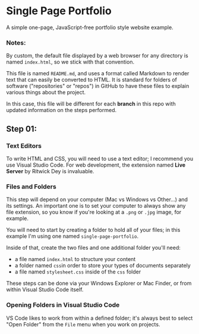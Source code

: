 # Single Page Portfolio

A simple one-page, JavaScript-free portfolio style website example.

### Notes:

By custom, the default file displayed by a web browser for any directory
is named `index.html`, so we stick with that convention.

This file is named `README.md`, and uses a format called Markdown to
render text that can easily be converted to HTML. It is standard for
folders of software ("repositories" or "repos") in GitHub to have these
files to explain various things about the project. 

In this case, this file will be different for each **branch** in this repo
with updated information on the steps performed.


## Step 01:


### Text Editors

To write HTML and CSS, you will need to use a text editor; I recommend you
use Visual Studio Code. For web development, the extension named **Live
Server** by Ritwick Dey is invaluable.


### Files and Folders

This step will depend on your computer (Mac vs Windows vs Other...) and
its settings. An important one is to set your computer to always show any
file extension, so you know if you're looking at a `.png` or `.jpg` image,
for example.

You will need to start by creating a folder to hold all of your files; in
this example I'm using one named `single-page-portfolio`.

Inside of that, create the two files and one additional folder you'll
need:

- a file named `index.html` to structure your content 
- a folder named `css`in order to store your types of documents separately
- a file named `stylesheet.css` inside of the `css` folder 

These steps can be done via your Windows Explorer or Mac Finder, or from
within Visual Studio Code itself.


### Opening Folders in Visual Studio Code

VS Code likes to work from within a defined folder; it's always best to
select "Open Folder" from the `File` menu when you work on projects.


